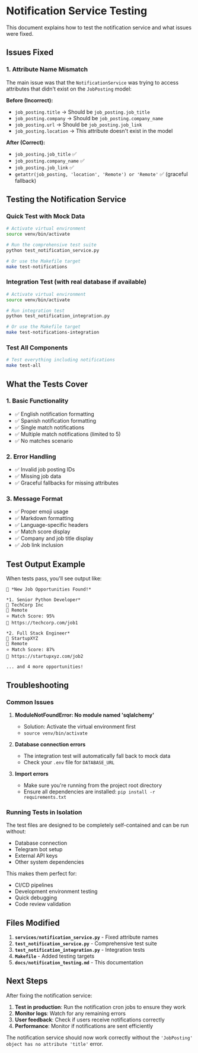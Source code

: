 # Notification Service Testing

This document explains how to test the notification service and what issues were fixed.

## Issues Fixed

### 1. Attribute Name Mismatch
The main issue was that the `NotificationService` was trying to access attributes that didn't exist on the `JobPosting` model:

**Before (Incorrect):**
- `job_posting.title` → Should be `job_posting.job_title`
- `job_posting.company` → Should be `job_posting.company_name`
- `job_posting.url` → Should be `job_posting.job_link`
- `job_posting.location` → This attribute doesn't exist in the model

**After (Correct):**
- `job_posting.job_title` ✅
- `job_posting.company_name` ✅
- `job_posting.job_link` ✅
- `getattr(job_posting, 'location', 'Remote') or 'Remote'` ✅ (graceful fallback)

## Testing the Notification Service

### Quick Test with Mock Data
```bash
# Activate virtual environment
source venv/bin/activate

# Run the comprehensive test suite
python test_notification_service.py

# Or use the Makefile target
make test-notifications
```

### Integration Test (with real database if available)
```bash
# Activate virtual environment
source venv/bin/activate

# Run integration test
python test_notification_integration.py

# Or use the Makefile target
make test-notifications-integration
```

### Test All Components
```bash
# Test everything including notifications
make test-all
```

## What the Tests Cover

### 1. Basic Functionality
- ✅ English notification formatting
- ✅ Spanish notification formatting
- ✅ Single match notifications
- ✅ Multiple match notifications (limited to 5)
- ✅ No matches scenario

### 2. Error Handling
- ✅ Invalid job posting IDs
- ✅ Missing job data
- ✅ Graceful fallbacks for missing attributes

### 3. Message Format
- ✅ Proper emoji usage
- ✅ Markdown formatting
- ✅ Language-specific headers
- ✅ Match score display
- ✅ Company and job title display
- ✅ Job link inclusion

## Test Output Example

When tests pass, you'll see output like:
```
🎯 *New Job Opportunities Found!*

*1. Senior Python Developer*
🏢 TechCorp Inc
📍 Remote
⭐ Match Score: 95%
🔗 https://techcorp.com/job1

*2. Full Stack Engineer*
🏢 StartupXYZ
📍 Remote
⭐ Match Score: 87%
🔗 https://startupxyz.com/job2

... and 4 more opportunities!
```

## Troubleshooting

### Common Issues

1. **ModuleNotFoundError: No module named 'sqlalchemy'**
   - Solution: Activate the virtual environment first
   - `source venv/bin/activate`

2. **Database connection errors**
   - The integration test will automatically fall back to mock data
   - Check your `.env` file for `DATABASE_URL`

3. **Import errors**
   - Make sure you're running from the project root directory
   - Ensure all dependencies are installed: `pip install -r requirements.txt`

### Running Tests in Isolation

The test files are designed to be completely self-contained and can be run without:
- Database connection
- Telegram bot setup
- External API keys
- Other system dependencies

This makes them perfect for:
- CI/CD pipelines
- Development environment testing
- Quick debugging
- Code review validation

## Files Modified

1. **`services/notification_service.py`** - Fixed attribute names
2. **`test_notification_service.py`** - Comprehensive test suite
3. **`test_notification_integration.py`** - Integration tests
4. **`Makefile`** - Added testing targets
5. **`docs/notification_testing.md`** - This documentation

## Next Steps

After fixing the notification service:

1. **Test in production**: Run the notification cron jobs to ensure they work
2. **Monitor logs**: Watch for any remaining errors
3. **User feedback**: Check if users receive notifications correctly
4. **Performance**: Monitor if notifications are sent efficiently

The notification service should now work correctly without the `'JobPosting' object has no attribute 'title'` error.

